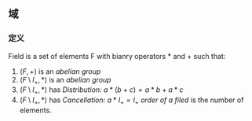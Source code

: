 ## 域

### 定义

Field is a set of elements F with bianry operators * and + such that:
1. $(F, +)$ is an *abelian group*
2. $(F\setminus I_{+}, *)$ is an *abelian group*
3. $(F\setminus I_{+}, *)$ has *Distribution:* $a*(b+c)=a*b+a*c$
4. $(F\setminus I_{+}, *)$ has *Cancellation:* $a*I_{+}=I_{+}$
*order of a filed* is the number of elements.

